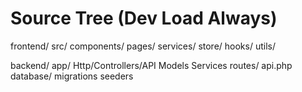 # Source Tree (Dev Load Always)

frontend/
  src/
    components/
    pages/
    services/
    store/
    hooks/
    utils/

backend/
  app/
    Http/Controllers/API
    Models
    Services
  routes/
    api.php
  database/
    migrations
    seeders 